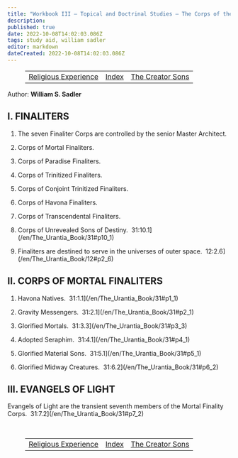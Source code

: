```yaml
---
title: "Workbook III — Topical and Doctrinal Studies — The Corps of the Finality"
description: 
published: true
date: 2022-10-08T14:02:03.086Z
tags: study aid, william sadler
editor: markdown
dateCreated: 2022-10-08T14:02:03.086Z
---
```


<figure class="table chapter-navigator">
	<table>
		<tbody>
		<tr>
			<td><a href="/en/William_S_Sadler/Workbook_3_Topical_and_Doctrinal_Studies/Religious_Experience">Religious Experience</a></td>
			<td><a href="/en/William_S_Sadler/Workbook_3_Topical_and_Doctrinal_Studies/Index">Index</a></td>
			<td><a href="/en/William_S_Sadler/Workbook_3_Topical_and_Doctrinal_Studies/The_Creator_Sons">The Creator Sons</a></td>
		</tr>
		</tbody>
	</table>
</figure>

Author: **William S. Sadler**

## I. FINALITERS

1. The seven Finaliter Corps are controlled by the senior Master Architect.

1. Corps of Mortal Finaliters.
2. Corps of Paradise Finaliters.
3. Corps of Trinitized Finaliters.
4. Corps of Conjoint Trinitized Finaliters.
5. Corps of Havona Finaliters.
6. Corps of Transcendental Finaliters.
7. Corps of Unrevealed Sons of Destiny.  31:10.1](/en/The_Urantia_Book/31#p10_1)

2. Finaliters are destined to serve in the universes of outer space.  12:2.6](/en/The_Urantia_Book/12#p2_6)

## II. CORPS OF MORTAL FINALITERS

1. Havona Natives.  31:1.1](/en/The_Urantia_Book/31#p1_1)

2. Gravity Messengers.  31:2.1](/en/The_Urantia_Book/31#p2_1)

3. Glorified Mortals.  31:3.3](/en/The_Urantia_Book/31#p3_3)

4. Adopted Seraphim.  31:4.1](/en/The_Urantia_Book/31#p4_1)

5. Glorified Material Sons.  31:5.1](/en/The_Urantia_Book/31#p5_1)

6. Glorified Midway Creatures.  31:6.2](/en/The_Urantia_Book/31#p6_2)

## III. EVANGELS OF LIGHT

Evangels of Light are the transient seventh members of the Mortal Finality Corps.  31:7.2](/en/The_Urantia_Book/31#p7_2)


<br>

<figure class="table chapter-navigator">
	<table>
		<tbody>
		<tr>
			<td><a href="/en/William_S_Sadler/Workbook_3_Topical_and_Doctrinal_Studies/Religious_Experience">Religious Experience</a></td>
			<td><a href="/en/William_S_Sadler/Workbook_3_Topical_and_Doctrinal_Studies/Index">Index</a></td>
			<td><a href="/en/William_S_Sadler/Workbook_3_Topical_and_Doctrinal_Studies/The_Creator_Sons">The Creator Sons</a></td>
		</tr>
		</tbody>
	</table>
</figure>